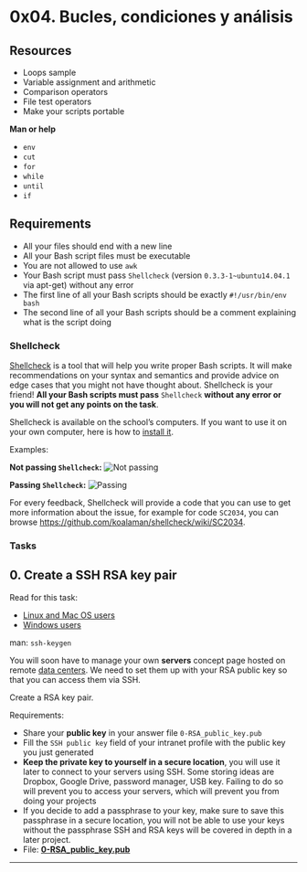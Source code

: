 # 0x04. Bucles, condiciones y análisis

## Resources

- Loops sample
- Variable assignment and arithmetic
- Comparison operators
- File test operators
- Make your scripts portable

**Man or help**

- `env`
- `cut`
- `for`
- `while`
- `until`
- `if`

## Requirements

- All your files should end with a new line
- All your Bash script files must be executable
- You are not allowed to use `awk`
- Your Bash script must pass `Shellcheck` (version `0.3.3-1~ubuntu14.04.1` via apt-get) without any error
- The first line of all your Bash scripts should be exactly `#!/usr/bin/env bash`
- The second line of all your Bash scripts should be a comment explaining what is the script doing

### Shellcheck

[Shellcheck](https://github.com/koalaman/shellcheck) is a tool that will help you write proper Bash scripts. It will make recommendations on your syntax and semantics and provide advice on edge cases that you might not have thought about. Shellcheck is your friend! **All your Bash scripts must pass** `Shellcheck` **without any error or you will not get any points on the task**.

Shellcheck is available on the school’s computers. If you want to use it on your own computer, here is how to [install it](https://github.com/koalaman/shellcheck#installing).

Examples:

**Not passing `Shellcheck`:**
![Not passing](https://s3.amazonaws.com/intranet-projects-files/holbertonschool-sysadmin_devops/251/Vxotqyj.png)

**Passing `Shellcheck`:**
![Passing](https://s3.amazonaws.com/intranet-projects-files/holbertonschool-sysadmin_devops/251/ubHWxDU.png)

For every feedback, Shellcheck will provide a code that you can use to get more information about the issue, for example for code `SC2034`, you can browse 
https://github.com/koalaman/shellcheck/wiki/SC2034.

### Tasks

## 0. Create a SSH RSA key pair
Read for this task:

- [Linux and Mac OS users](https://askubuntu.com/questions/61557/how-do-i-set-up-ssh-authentication-keys)
- [Windows users](https://docs.rackspace.com/support/how-to/generating-rsa-keys-with-ssh-puttygen/)

man: `ssh-keygen`

You will soon have to manage your own **servers** concept page hosted on remote [data centers](https://www.youtube.com/watch?v=iuqXFC_qIvA&feature=youtu.be&t=46). We need to set them up with your RSA public key so that you can access them via SSH.

Create a RSA key pair.

Requirements:

- Share your **public key** in your answer file `0-RSA_public_key.pub`
- Fill the `SSH public key` field of your intranet profile with the public key you just generated
- **Keep the private key to yourself in a secure location**, you will use it later to connect to your servers using SSH. Some storing ideas are Dropbox, Google Drive, password manager, USB key. Failing to do so will prevent you to access your servers, which will prevent you from doing your projects
- If you decide to add a passphrase to your key, make sure to save this passphrase in a secure location, you will not be able to use your keys without the passphrase
SSH and RSA keys will be covered in depth in a later project.
- File: **[0-RSA_public_key.pub]()**

---
### 

